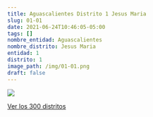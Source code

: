 ```yaml
---
title: Aguascalientes Distrito 1 Jesus Maria
slug: 01-01
date: 2021-06-24T10:46:05-05:00
tags: []
nombre_entidad: Aguascalientes
nombre_distrito: Jesus Maria
entidad: 1
distrito: 1
image_path: /img/01-01.png
draft: false
---
```


![](/img/01-01.png)

[Ver los 300 distritos](/docs/elecciones-2021)
